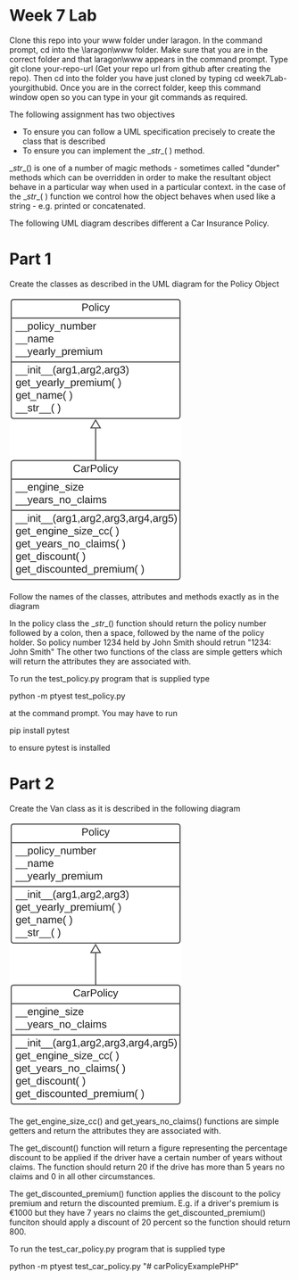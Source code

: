 # Week 7 Lab

Clone this repo into your www folder under laragon. In the command prompt, cd into the \laragon\www folder. Make sure that you are in the correct folder and that laragon\www appears in the command prompt. Type git clone your-repo-url (Get your repo url from github after creating the repo). Then cd into the folder you have just cloned by typing cd week7Lab-yourgithubid. Once you are in the correct folder, keep this command window open so you can type in your git commands as required.

The following assignment has two objectives
- To ensure you can follow a UML specification precisely to create the class that is described
- To ensure you can implement the \__str__( ) method.
  
\__str__() is one of a number of magic methods - sometimes called "dunder" methods which can be overridden in order to make the resultant object behave in a particular way when used in a particular context.
in the case of the \__str__( ) function we control how the object behaves when used like a string - e.g. printed or concatenated.

The following UML diagram describes different a Car Insurance Policy. 

# Part 1
Create the classes as described in the UML diagram for the Policy Object

![alt text](CarPolicy.png)

Follow the names of the classes, attributes and methods exactly as in the diagram

In the policy class the \__str__() function should return the policy number followed by a colon, then a space, followed by the name of the policy holder. So policy number 1234 held by John Smith should retrun "1234: John Smith"
The other two functions of the class are simple getters which will return the attributes they are associated with.

To run the test_policy.py program that is supplied type 

python -m ptyest test_policy.py

at the command prompt. You may have to run

pip install pytest 

to ensure pytest is installed

# Part 2
Create the Van class as it is described in the following diagram

![alt text](CarPolicy.png)

The get_engine_size_cc() and get_years_no_claims() functions are simple getters and return the attributes they are associated with.

The get_discount() function will return a figure representing the percentage discount to be applied if the driver have a certain number of years without claims. The function should return 20 if the drive has more than 5 years no claims and 0 in all other circumstances.

The get_discounted_premium() function applies the discount to the policy premium and return the discounted premium. E.g. if a driver's premium is €1000 but they have 7 years no claims the get_discounted_premium() funciton should apply a discount of 20 percent so the function should return 800. 

To run the test_car_policy.py program that is supplied type 

python -m ptyest test_car_policy.py
"# carPolicyExamplePHP" 
